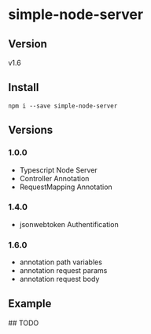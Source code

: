 # simple-node-server
## Version
v1.6
## Install
`npm i --save simple-node-server`
## Versions
### 1.0.0
- Typescript Node Server
- Controller Annotation
- RequestMapping Annotation
### 1.4.0
- jsonwebtoken Authentification
### 1.6.0
- annotation path variables
- annotation request params
- annotation request body

## Example
\#\# TODO
